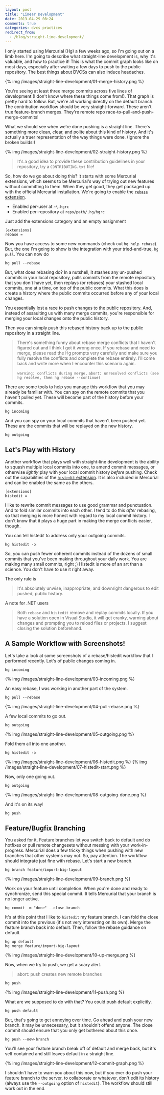 ```yaml
---
layout: post
title: "Linear Development"
date: 2013-04-29 08:24
comments: true
categories: dvcs practices
redirect_from: 
  - /blog/straight-line-development/
---
```


I only started using Mercurial (Hg) a few weeks ago, so I'm going out on a limb here. I'm going to describe what straight-line development is, why it's valuable, and how to practice it! This is what the commit graph looks like on most days, especially after waiting a few days to push to the public repository. The best things about DVCSs can also induce headaches.

{% img /images/straight-line-development/01-merge-history.png %}

You're seeing at least three merge commits across five lines of development (I don't know where these things come from!). That graph is pretty hard to follow. But, we're all working directly on the default branch. The contribution workflow should be very straight-forward. These aren't true feature-branch merges. They're remote repo race-to-pull-and-push-merge-commits!

What we should see when we're done pushing is a straight line. There's something more clean, clear, and polite about this kind of history. And it's actually a truer representation of the way things were done. (Ignore the broken builds!)

{% img /images/straight-line-development/02-straight-history.png %}

> It's a good idea to provide these contribution guidelines in your repository, try a `CONTRIBUTING.txt` file!

So, how do we go about doing this? It starts with some Mercurial extensions, which seems to be Mercurial's way of trying out new features without committing to them. When they get good, they get packaged up with the official Mercurial installation. We're going to enable the [`rebase` extension][1].

* Enabled per-user at `~\.hgrc`
* Enabled per-repository at `repo/path/.hg/hgrc`

Just add the extensions category and an empty assignment

```
[extensions]
rebase = 
```

Now you have access to some new commands (check out `hg help rebase`). But, the one I'm going to show is the integration with your tried-and-true, `hg pull`. You can now do

```
hg pull --rebase
```

But, what does rebasing do? In a nutshell, it stashes any un-pushed commits in your local repository, pulls commits from the remote repository that you don't have yet, then replays (or rebases) your stashed local commits, one at a time, on top of the public commits. What this does is create a history where the public commits occurred before any of your local changes.

You essentially lost a race to push changes to the public repository. And, instead of assaulting us with many merge commits, you're responsible for merging your local changes onto the public history.

Then you can simply push this rebased history back up to the public repository in a straight line.

> There's something funny about rebase merge conflicts that I haven't figured out and I think I got it wrong once. If you rebase and need to merge, please read the Hg prompts very carefully and make sure you fully resolve the conflicts and complete the rebase entirely. I'll come back and write more when I encounter this scenario again.
>
> `warning: conflicts during merge.`
> `abort: unresolved conflicts (see hg resolve, then hg rebase --continue)`

There are some tools to help you manage this workflow that you may already be familiar with. You can spy on the remote commits that you haven't pulled yet. These will become part of the history before your commits.

```
hg incoming
```

And you can spy on your local commits that haven't been pushed yet. These are the commits that will be replayed on the new history.

```
hg outgoing
```

## Let's Play with History

Another workflow that plays well with straight-line development is the ability to squash multiple local commits into one, to amend commit messages, or otherwise _lightly_ play with your local commit history _before_ pushing. Check out the capabilities of the [`histedit` extension][2]. It is also included in Mercurial and can be enabled the same as the others.

```
[extensions]
histedit = 
```

I like to rewrite commit messages to use good grammar and punctuation. And to fold similar commits into each other. I tend to do this _after_ rebasing, so that merging is more honest with regard to my local commit history. I don't know that it plays a huge part in making the merge conflicts easier, though.

You can tell histedit to address only your outgoing commits.

```
hg histedit -o
```

So, you can push fewer coherent commits instead of the dozens of small commits that you've been making throughout your daily work. You are making many small commits, right ;) Histedit is more of an art than a science. You don't have to use it right away.

The only rule is

> It's absolutely unwise, inappropriate, and downright dangerous to edit pushed, public history.

A note for .NET users 

> Both `rebase` and `histedit` remove and replay commits locally. If you have a solution open in Visual Studio, it will get cranky, warning about changes and prompting you to reload files or projects. I suggest closing the solution beforehand.

## A Sample Workflow with Screenshots!

Let's take a look at some screenshots of a rebase/histedit workflow that I performed recently. Lot's of public changes coming in.

```
hg incoming
```

{% img /images/straight-line-development/03-incoming.png %}

An easy rebase, I was working in another part of the system.

```
hg pull --rebase
```

{% img /images/straight-line-development/04-pull-rebase.png %}

A few local commits to go out.

```
hg outgoing
```

{% img /images/straight-line-development/05-outgoing.png %}

Fold them all into one another.

```
hg histedit -o
```

{% img /images/straight-line-development/06-histedit.png %}
{% img /images/straight-line-development/07-histedit-start.png %}

Now, only one going out.

```
hg outgoing
```

{% img /images/straight-line-development/08-outgoing-done.png %}

And it's on its way!

```
hg push
```

## Feature/Bugfix Branching
You asked for it. Feature branches let you switch back to default and do hotfixes or pull remote changesets without messing with your work-in-progress. Mercurial does a few tricky things when pushing with new branches that other systems may not. So, pay attention. The workflow should integrate just fine with rebase. Let's start a new branch.

```
hg branch feature/import-big-layout
```

{% img /images/straight-line-development/09-branch.png %}

Work on your feature until completion. When you're done and ready to synchronize, send this special commit. It tells Mercurial that your branch is no longer active.

```
hg commit -m "done" --close-branch
```

It's at this point that I like to `histedit` my feature branch. I can fold the close commit into the previous (it's not very interesting on its own). Merge the feature branch back into default. Then, follow the rebase guidance on default.

```
hg up default
hg merge feature/import-big-layout
```

{% img /images/straight-line-development/10-up-merge.png %}

Now, when we try to push, we get a scary alert.

> abort: push creates new remote branches

```
hg push
```

{% img /images/straight-line-development/11-push.png %}

What are we supposed to do with that? You could push default explicitly. 

```
hg push default
```

But, that's going to get annoying over time. Go ahead and push your new branch. It may be unnecessary, but it shouldn't offend anyone. The close commit should ensure that you only get bothered about this once.

```
hg push --new-branch
```

You'll see your feature branch break off of default and merge back, but it's self contained and still leaves default in a straight line.

{% img /images/straight-line-development/12-commit-graph.png %}

I shouldn't have to warn you about this now, but if you ever do push your feature branch to the server, to collaborate or whatever, don't edit its history (always use the `--outgoing` option of `histedit`). The workflow should still work out in the end.


 [1]: http://mercurial.selenic.com/wiki/RebaseExtension
 [2]: http://mercurial.selenic.com/wiki/HisteditExtension
 [3]: https://github.com/AnthonyMastrean/anthonymastrean.github.com/tree/master/images/straight-line-development
